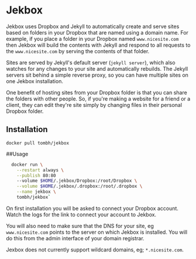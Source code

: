 # Jekbox

Jekbox uses Dropbox and Jekyll to automatically create and serve sites based on folders in your
Dropbox that are named using a domain name. For example, if you place a folder in your Dropbox
named `www.nicesite.com` then Jekbox will build the contents with Jekyll and respond to all
requests to the `www.nicesite.com` by serving the contents of that folder.

Sites are served by Jekyll's default server (`jekyll server`), which also watches
for any changes to your site and automatically rebuilds. The Jekyll servers sit behind a simple
reverse proxy, so you can have multiple sites on one Jekbox installation.

One benefit of hosting sites from your Dropbox folder is that you can share the folders with other
people. So, if you're making a website for a friend or a client, they can edit they're site simply
by changing files in their personal Dropbox folder.

## Installation
`docker pull tombh/jekbox`

##Usage
```bash
  docker run \
    --restart always \
    --publish 80:80
    --volume $HOME/.jekbox/Dropbox:/root/Dropbox \
    --volume $HOME/.jekbox/.dropbox:/root/.dropbox \
    --name jekbox \
    tombh/jekbox`
```

On first installation you will be asked to connect your Dropbox account. Watch the logs for the
link to connect your account to Jekbox.

You will also need to make sure that the DNS for your site, eg `www.nicesite.com` points to the
server on which Jekbox is installed. You will do this from the admin interface of your domain registrar.

Jexbox does not currently support wildcard domains, eg; `*.nicesite.com`.
